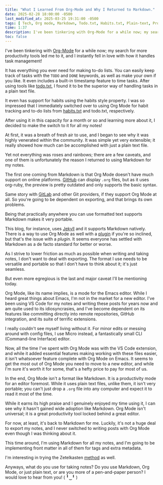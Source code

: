 ```yaml
---
title: "What I Learned From Org-Mode and Why I Returned to Markdown."
date: 2025-02-28 18:00:00 -0500
last_modified_at: 2025-03-25 19:31:00 -0500
tags: [ Tech, Org mode, Markdown, Todo.txt, Habits.txt, Plain-text, Productivity, Task Management, Tools, GitHub, GitLab, Git, Jekyll, Emacs, VSCode, Command-line, Micro, Exporting, Frontmatter, Zetelkasten ]
time: 1:37
description: I've been tinkering with Org-Mode for a while now; my search for more productivity tools led me to it, and I instantly fell in love with how it handles task management!
toc: false
---
```


I've been tinkering with [Org-Mode](https://orgmode.org/) for a while now; my search for more productivity tools led me to it, and I instantly fell in love with how it handles task management!

It has everything you ever need for making to-do lists. You can easily keep track of tasks with the `TODO` and `DONE` keywords, as well as make your own if you like. It even includes a built-in timestamp feature to time tasks. After using tools like [todo.txt](http://todotxt.org/), I found it to be the superior way of handling tasks in a plain text file.

It even has support for habits using the habits style property. I was so impressed that I immediately switched over to using Org Mode for habit tracking and to-do lists from [habits.txt](https://github.com/estebanthi/habits.txt) and todo.txt, respectively.

After using it in this capacity for a month or so and learning more about it, I decided to make the switch to it for all my notes!

At first, it was a breath of fresh air to use, and I began to see why it was highly venerated within the community. It was simple yet very extensible; it really showed how much can be accomplished with just a plain text file.

Yet not everything was roses and rainbows; there are a few caveats, and one of them is unfortunately the reason I returned to using Markdown for my notes.

The first one coming from Markdown is that Org Mode doesn't have much support on online platforms. [GitHub](https://github.com/) can display `.org` files, but as it uses org-ruby, the preview is pretty outdated and only supports the basic syntax.

Same story with [GitLab](https://gitlab.com/) and other Git providers, if they support Org Mode at all. So you're going to be dependent on exporting, and that brings its own problems.

Being that practically anywhere you can use formatted text supports Markdown makes it very portable.

This blog, for instance, uses [Jekyll](https://jekyllrb.com/) and it supports Markdown natively. There is a way to use Org Mode as well with a [plugin](https://github.com/eggcaker/jekyll-org) if you're so inclined, but that's the issue with a *plugin*. It seems everyone has settled with Markdown as a de facto standard for better or worse.

As I strive to lower friction as much as possible when writing and taking notes, I don't want to deal with exporting. The format I use needs to be versatile and portable so that I don't have to think about it; it's just seamless.

But even more egregious is the last and major caveat I'll be mentioning today.

Org Mode, like its name implies, is a mode for the Emacs editor. While I heard great things about Emacs, I'm not in the market for a new editor. I've been using VS Code for my notes and writing these posts for years now and am quite used to its idiosyncrasies, and I've become dependent on its features like committing directly into remote repositories, GitHub integration, and its suite of terrific extensions.

I really couldn't see myself living without it. For minor edits or messing around with config files, I use Micro instead, a fantastically small CLI (Command-line Interface) editor.

Now, all the time I've spent with Org Mode was with the VS Code extension, and while it added essential features making working with these files easier, it isn't whatsoever feature complete with Org Mode on Emacs. It seems to get the most out of Org Mode you need to move to a new editor, and while I'm sure it's worth it for some, that's a hefty price to pay for most of us.

In the end, Org Mode isn't a format like Markdown. It is a productivity mode for an editor foremost. While it uses plain text files, unlike them, it isn't very portable; you can't just drop a `.org` file into any computer and expect it to read it most of the time.

While it earns its high praise and I genuinely enjoyed my time using it, I can see why it hasn't gained wide adoption like Markdown. Org Mode isn't universal; it is a great productivity tool locked behind a great editor.

For now, at least, it's back to Markdown for me. Luckily, it's not a huge deal to export my notes, and I never switched to writing posts with Org Mode even though I was thinking about it.

This time around, I'm using Markdown for all my notes, and I'm going to be implementing front matter in all of them for tags and extra metadata.

I'm interesting in trying the Zetelkasten [method](https://www.microsoft.com/en-us/microsoft-365-life-hacks/organization/how-to-use-the-zettelkasten-method) as well.

Anyways, what do you use for taking notes? Do you use Markdown, Org Mode, or just plain text, or are you more of a pen-and-paper person? I would love to hear from you! ( ╹‿╹ )
